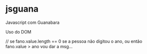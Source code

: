 # jsguana
 Javascript com Guanabara

Uso do DOM 




// se fano.value.length == 0 se a pessoa não digitou o ano, ou então fano.value > ano vou dar a msg...

